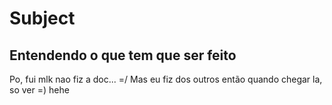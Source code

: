 # Subject

## Entendendo o que tem que ser feito

Po, fui mlk nao fiz a doc... =/
Mas eu fiz dos outros então quando chegar la, so ver =) hehe